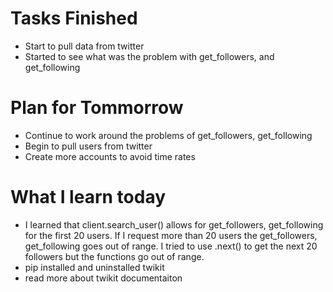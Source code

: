 Tasks Finished
=============
* Start to pull data from twitter
* Started to see what was the problem with get_followers, and get_following

Plan for Tommorrow
================
* Continue to work around the problems of get_followers, get_following
* Begin to pull users from twitter
* Create more accounts to avoid time rates

What I learn today 
=================
* I learned that client.search_user() allows for get_followers, get_following for the first 20 users. If I request more than 20 users the get_followers, get_following goes out of range. I tried to use .next() to get the next 20 followers but the functions go out of range. 
* pip installed and uninstalled twikit 
* read more about twikit documentaiton